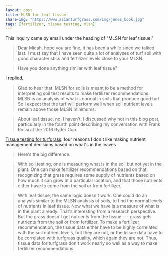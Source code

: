 ```yaml
---
layout: post
title: MLSN for leaf tissue
share-img: "https://www.asianturfgrass.com/img/jones_book.jpg"
tags: [fertilizer, tissue testing, mlsn]
---
```


This inquiry came by email under the heading of "MLSN for leaf tissue."

> Dear Micah, hope you are fine, it has been a while since we talked last. I must say that I have seen quite a lot of analyses of turf soil with good characteristics and fertilizer levels close to your MLSN.

> Have you done anything similar with leaf tissue?

I replied,

> Glad to hear that. MLSN for soils is meant to be a method for interpreting soil test results to make fertilizer recommendations. MLSN is an analysis of what is normal in soils that produce good turf. So I expect that the turf will perform well when soil nutrient levels remain above those MLSN minimums.

> About leaf tissue, no, I haven't. I discussed why not in this blog post, particularly in the fourth point describing my conversation with Frank Rossi at the 2016 Ryder Cup.

[Tissue testing for turfgrass](https://www.asianturfgrass.com/2017-08-09-not-tissue-test-3-reasons/): four reasons I don't like making nutrient management decisions based on what's in the leaves

> Here's the big difference.

> With soil testing, one is measuring what is in the soil but not yet in the plant. One can make fertilizer recommendations based on that, recognizing that grass requires some supply of nutrients based on how much it can grow at a particular location, and that those nutrients either have to come from the soil or from fertilizer.

> With leaf tissue, the same logic doesn't work. One could do an analysis similar to the MLSN analysis of soils, to find the normal levels of nutrients in leaf tissue. Now what we have is a measure of what is in the plant already. That's interesting from a research perspective. But the grass doesn't get nutrients from the tissue --- grass gets nutrients from the soil or from fertilizer. To make a fertilizer recommendation, the tissue data either have to be highly correlated with the soil nutrient levels, but they are not, or the tissue data have to be correlated with turfgrass quality, which again they are not. Thus, tissue data for turfgrass don't work nearly so well as a way to make fertilizer recommendations.
